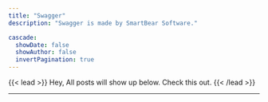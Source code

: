 ```yaml
---
title: "Swagger"
description: "Swagger is made by SmartBear Software."

cascade:
  showDate: false
  showAuthor: false
  invertPagination: true
---
```


{{< lead >}}
Hey, All posts will show up below. Check this out.
{{< /lead >}}

---
